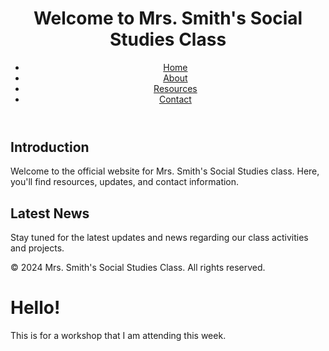 <!DOCTYPE html>
<html lang="en">
<head>
    <meta charset="UTF-8">
    <meta name="viewport" content="width=device-width, initial-scale=1.0">
    <title>Social Studies Teacher</title>
    <link rel="stylesheet" href="styles.css">
</head>
<body>
    <header>
        <h1>Welcome to Mrs. Smith's Social Studies Class</h1>
        <nav>
            <ul>
                <li><a href="index.html">Home</a></li>
                <li><a href="about.html">About</a></li>
                <li><a href="resources.html">Resources</a></li>
                <li><a href="contact.html">Contact</a></li>
            </ul>
        </nav>
    </header>
    <main>
        <section>
            <h2>Introduction</h2>
            <p>Welcome to the official website for Mrs. Smith's Social Studies class. Here, you'll find resources, updates, and contact information.</p>
        </section>
        <section>
            <h2>Latest News</h2>
            <p>Stay tuned for the latest updates and news regarding our class activities and projects.</p>
        </section>
    </main>
    <footer>
        <p>&copy; 2024 Mrs. Smith's Social Studies Class. All rights reserved.</p>
    </footer>
</body>
</html>
<body>
    <div class="container">
        <h1>Hello!</h1>
        <p>This is for a workshop that I am attending this week.</p>
    </div>
</body>
</html>
